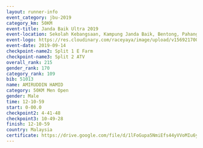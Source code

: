 ```yaml
---
layout: runner-info 
event_category: jbu-2019 
category_km: 50KM 
event-title: Janda Baik Ultra 2019
event-location: Sekolah Kebangsaan, Kampung Janda Baik, Bentong, Pahang, Malaysia 
event-logo: https://res.cloudinary.com/raceyaya/image/upload/v1569217009/logo/janda-baik_vch1pc.jpg 
event-date: 2019-09-14 
checkpoint-name2: Split 1 E Farm 
checkpoint-name3: Split 2 ATV 
overall_rank: 215
gender_rank: 170
category_rank: 109
bib: 51013
name: AMIRUDDIN HAMID
category: 50KM Men Open
gender: Male
time: 12-10-59
start: 0-00.0
checkpoint2: 4-41-48
checkpoint3: 10-49-28
finish: 12-10-59
country: Malaysia
certificate: https://drive.google.com/file/d/1lFoGupa5NmiEfs44yVVoMIu6yzmqhI41/view?usp=sharing
---
```

